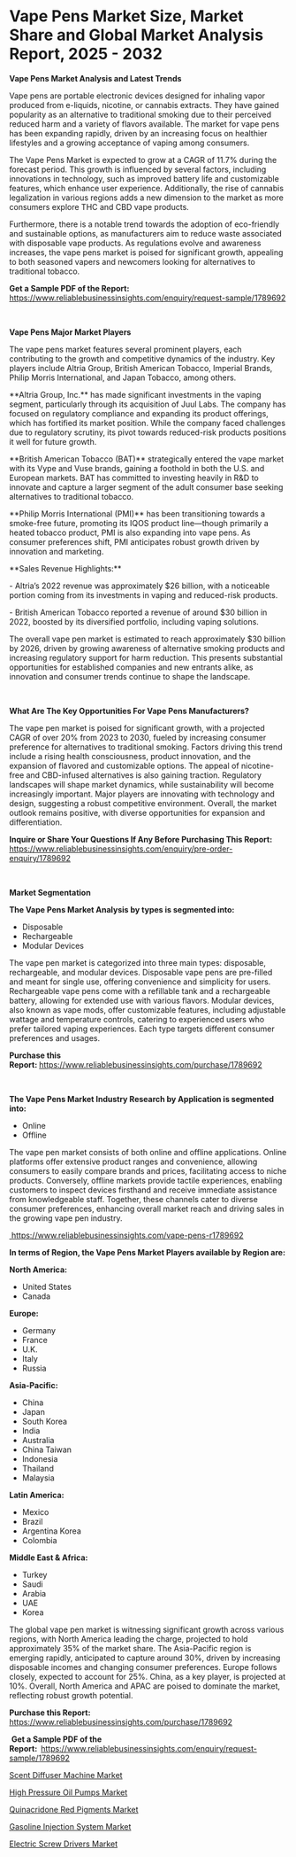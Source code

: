 <p><h1>Vape Pens Market Size, Market Share and Global Market Analysis Report, 2025 - 2032</h1></p><p><strong>Vape Pens Market Analysis and Latest Trends</strong></p>
<p><p>Vape pens are portable electronic devices designed for inhaling vapor produced from e-liquids, nicotine, or cannabis extracts. They have gained popularity as an alternative to traditional smoking due to their perceived reduced harm and a variety of flavors available. The market for vape pens has been expanding rapidly, driven by an increasing focus on healthier lifestyles and a growing acceptance of vaping among consumers.</p><p>The Vape Pens Market is expected to grow at a CAGR of 11.7% during the forecast period. This growth is influenced by several factors, including innovations in technology, such as improved battery life and customizable features, which enhance user experience. Additionally, the rise of cannabis legalization in various regions adds a new dimension to the market as more consumers explore THC and CBD vape products.</p><p>Furthermore, there is a notable trend towards the adoption of eco-friendly and sustainable options, as manufacturers aim to reduce waste associated with disposable vape products. As regulations evolve and awareness increases, the vape pens market is poised for significant growth, appealing to both seasoned vapers and newcomers looking for alternatives to traditional tobacco.</p></p>
<p><strong>Get a Sample PDF of the Report:&nbsp;</strong> <a href="https://www.reliablebusinessinsights.com/enquiry/request-sample/1789692?utm_campaign=2840&utm_medium=2&utm_source=Github&utm_content=ia&utm_term=25032025&utm_id=vape-pens">https://www.reliablebusinessinsights.com/enquiry/request-sample/1789692</a></p>
<p>&nbsp;</p>
<p><strong>Vape Pens Major Market Players</strong></p>
<p><p>The vape pens market features several prominent players, each contributing to the growth and competitive dynamics of the industry. Key players include Altria Group, British American Tobacco, Imperial Brands, Philip Morris International, and Japan Tobacco, among others.</p><p>**Altria Group, Inc.** has made significant investments in the vaping segment, particularly through its acquisition of Juul Labs. The company has focused on regulatory compliance and expanding its product offerings, which has fortified its market position. While the company faced challenges due to regulatory scrutiny, its pivot towards reduced-risk products positions it well for future growth.</p><p>**British American Tobacco (BAT)** strategically entered the vape market with its Vype and Vuse brands, gaining a foothold in both the U.S. and European markets. BAT has committed to investing heavily in R&D to innovate and capture a larger segment of the adult consumer base seeking alternatives to traditional tobacco.</p><p>**Philip Morris International (PMI)** has been transitioning towards a smoke-free future, promoting its IQOS product line—though primarily a heated tobacco product, PMI is also expanding into vape pens. As consumer preferences shift, PMI anticipates robust growth driven by innovation and marketing.</p><p>**Sales Revenue Highlights:**</p><p>- Altria’s 2022 revenue was approximately $26 billion, with a noticeable portion coming from its investments in vaping and reduced-risk products.</p><p>- British American Tobacco reported a revenue of around $30 billion in 2022, boosted by its diversified portfolio, including vaping solutions.</p><p>The overall vape pen market is estimated to reach approximately $30 billion by 2026, driven by growing awareness of alternative smoking products and increasing regulatory support for harm reduction. This presents substantial opportunities for established companies and new entrants alike, as innovation and consumer trends continue to shape the landscape.</p></p>
<p>&nbsp;</p>
<p><strong>What Are The Key Opportunities For Vape Pens Manufacturers?</strong></p>
<p><p>The vape pen market is poised for significant growth, with a projected CAGR of over 20% from 2023 to 2030, fueled by increasing consumer preference for alternatives to traditional smoking. Factors driving this trend include a rising health consciousness, product innovation, and the expansion of flavored and customizable options. The appeal of nicotine-free and CBD-infused alternatives is also gaining traction. Regulatory landscapes will shape market dynamics, while sustainability will become increasingly important. Major players are innovating with technology and design, suggesting a robust competitive environment. Overall, the market outlook remains positive, with diverse opportunities for expansion and differentiation.</p></p>
<p><strong>Inquire or Share Your Questions If Any Before Purchasing This Report:</strong> <a href="https://www.reliablebusinessinsights.com/enquiry/pre-order-enquiry/1789692?utm_campaign=2840&utm_medium=2&utm_source=Github&utm_content=ia&utm_term=25032025&utm_id=vape-pens">https://www.reliablebusinessinsights.com/enquiry/pre-order-enquiry/1789692</a></p>
<p>&nbsp;</p>
<p><strong>Market Segmentation</strong></p>
<p><strong>The Vape Pens Market Analysis by types is segmented into:</strong></p>
<p><ul><li>Disposable</li><li>Rechargeable</li><li>Modular Devices</li></ul></p>
<p><p>The vape pen market is categorized into three main types: disposable, rechargeable, and modular devices. Disposable vape pens are pre-filled and meant for single use, offering convenience and simplicity for users. Rechargeable vape pens come with a refillable tank and a rechargeable battery, allowing for extended use with various flavors. Modular devices, also known as vape mods, offer customizable features, including adjustable wattage and temperature controls, catering to experienced users who prefer tailored vaping experiences. Each type targets different consumer preferences and usages.</p></p>
<p><strong>Purchase this Report:&nbsp;</strong><a href="https://www.reliablebusinessinsights.com/purchase/1789692?utm_campaign=2840&utm_medium=2&utm_source=Github&utm_content=ia&utm_term=25032025&utm_id=vape-pens">https://www.reliablebusinessinsights.com/purchase/1789692</a></p>
<p>&nbsp;</p>
<p><strong>The Vape Pens Market Industry Research by Application is segmented into:</strong></p>
<p><ul><li>Online</li><li>Offline</li></ul></p>
<p><p>The vape pen market consists of both online and offline applications. Online platforms offer extensive product ranges and convenience, allowing consumers to easily compare brands and prices, facilitating access to niche products. Conversely, offline markets provide tactile experiences, enabling customers to inspect devices firsthand and receive immediate assistance from knowledgeable staff. Together, these channels cater to diverse consumer preferences, enhancing overall market reach and driving sales in the growing vape pen industry.</p></p>
<p><a href="https://www.reliablebusinessinsights.com/vape-pens-r1789692?utm_campaign=2840&utm_medium=2&utm_source=Github&utm_content=ia&utm_term=25032025&utm_id=vape-pens">&nbsp;https://www.reliablebusinessinsights.com/vape-pens-r1789692</a></p>
<p><strong>In terms of Region, the Vape Pens Market Players available by Region are:</strong></p>
<p>
    <p> <strong> North America: </strong>
        <ul>
            <li>United States</li>
            <li>Canada</li>
        </ul>
        </p> 
    <p> <strong> Europe: </strong>
        <ul>
            <li>Germany</li>
            <li>France</li>
            <li>U.K.</li>
            <li>Italy</li>
            <li>Russia</li>
        </ul>
        </p> 
    <p> <strong> Asia-Pacific: </strong>
        <ul>
            <li>China</li>
            <li>Japan</li>
            <li>South Korea</li>
            <li>India</li>
            <li>Australia</li>
            <li>China Taiwan</li>
            <li>Indonesia</li>
            <li>Thailand</li>
            <li>Malaysia</li>
        </ul>
        </p> 
    <p> <strong> Latin America: </strong>
        <ul>
            <li>Mexico</li>
            <li>Brazil</li>
            <li>Argentina Korea</li>
            <li>Colombia</li>
        </ul>
        </p> 
    <p> <strong> Middle East & Africa: </strong>
        <ul>
            <li>Turkey</li>
            <li>Saudi</li>
            <li>Arabia</li>
            <li>UAE</li>
            <li>Korea</li>
        </ul>
    </p>
    </p>
<p><p>The global vape pen market is witnessing significant growth across various regions, with North America leading the charge, projected to hold approximately 35% of the market share. The Asia-Pacific region is emerging rapidly, anticipated to capture around 30%, driven by increasing disposable incomes and changing consumer preferences. Europe follows closely, expected to account for 25%. China, as a key player, is projected at 10%. Overall, North America and APAC are poised to dominate the market, reflecting robust growth potential.</p></p>
<p><strong>Purchase this Report: </strong><a href="https://www.reliablebusinessinsights.com/purchase/1789692?utm_campaign=2840&utm_medium=2&utm_source=Github&utm_content=ia&utm_term=25032025&utm_id=vape-pens">https://www.reliablebusinessinsights.com/purchase/1789692</a></p>
<p>&nbsp;<strong>Get a Sample PDF of the Report:&nbsp;&nbsp;</strong><a href="https://www.reliablebusinessinsights.com/enquiry/request-sample/1789692?utm_campaign=2840&utm_medium=2&utm_source=Github&utm_content=ia&utm_term=25032025&utm_id=vape-pens">https://www.reliablebusinessinsights.com/enquiry/request-sample/1789692</a></p>
<p><strong></strong></p>
<p><p><a href="https://www.linkedin.com/pulse/scent-diffuser-machine-market-outlook-2025-2032-comprehensive-14cmf?utm_campaign=2840&utm_medium=2&utm_source=Github&utm_content=ia&utm_term=25032025&utm_id=vape-pens">Scent Diffuser Machine Market</a></p><p><a href="https://www.linkedin.com/pulse/high-pressure-oil-pumps-market-report-based-its-anticipated-kkl8f?utm_campaign=2840&utm_medium=2&utm_source=Github&utm_content=ia&utm_term=25032025&utm_id=vape-pens">High Pressure Oil Pumps Market</a></p><p><a href="https://github.com/tszkintruca/Market-Research-Report-List-1/blob/main/quinacridone-red-pigments-market.md?utm_campaign=2840&utm_medium=2&utm_source=Github&utm_content=ia&utm_term=25032025&utm_id=vape-pens">Quinacridone Red Pigments Market</a></p><p><a href="https://www.linkedin.com/pulse/global-growth-gasoline-injection-system-market-projected-kboif?utm_campaign=2840&utm_medium=2&utm_source=Github&utm_content=ia&utm_term=25032025&utm_id=vape-pens">Gasoline Injection System Market</a></p><p><a href="https://www.linkedin.com/pulse/electric-screw-drivers-market-consolidation-impact-structure-bjace?utm_campaign=2840&utm_medium=2&utm_source=Github&utm_content=ia&utm_term=25032025&utm_id=vape-pens">Electric Screw Drivers Market</a></p></p>